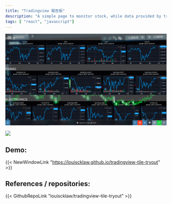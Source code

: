 ```yaml
---
title: "Tradingview 報告板"
description: "A simple page to monitor stock, while data provided by trading view"
tags: [ "react", "javascript"]
---
```


![sample screenshot](./tradingview-dashboard.png)

<img src="./youtube_split_view_tryout.png" />

## Demo:

{{< NewWindowLink "https://louiscklaw.github.io/tradingview-tile-tryout" >}}

## References / repositories:

{{< GithubRepoLink "louiscklaw/tradingview-tile-tryout" >}}